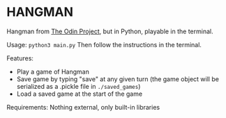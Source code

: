 # HANGMAN
Hangman from [The Odin Project](https://www.theodinproject.com/courses/ruby-programming/lessons/file-i-o-and-serialization-ruby-programming), but in Python, playable in the terminal.

Usage: `python3 main.py`
Then follow the instructions in the terminal.

Features:
- Play a game of Hangman
- Save game by typing "save" at any given turn (the game object will be serialized as a .pickle file in `./saved_games`)
- Load a saved game at the start of the game

Requirements:
Nothing external, only built-in libraries